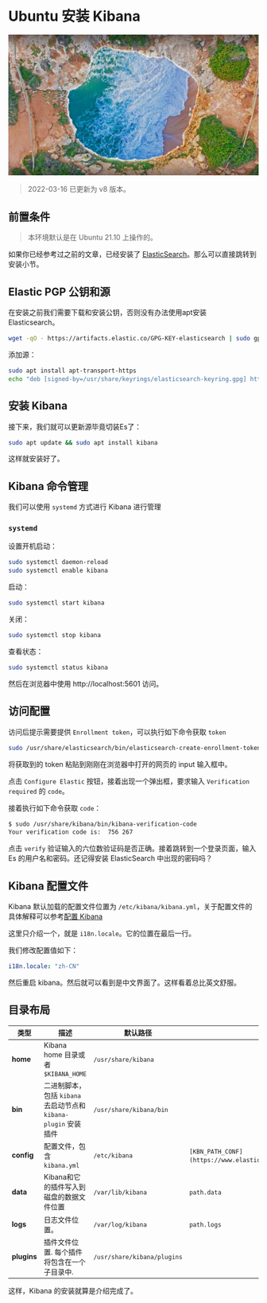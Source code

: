 # Ubuntu 安装 Kibana

![](../images/20210917.jpg)

> 2022-03-16 已更新为 v8 版本。

## 前置条件

> 本环境默认是在 Ubuntu 21.10 上操作的。


如果你已经参考过之前的文章，已经安装了 [ElasticSearch](./ubuntu-install-elasticsearch.md)。那么可以直接跳转到安装小节。

## Elastic PGP 公钥和源

在安装之前我们需要下载和安装公钥，否则没有办法使用apt安装 Elasticsearch。

```bash
wget -qO - https://artifacts.elastic.co/GPG-KEY-elasticsearch | sudo gpg --dearmor -o /usr/share/keyrings/elasticsearch-keyring.gpg
```

添加源：

```bash
sudo apt install apt-transport-https
echo "deb [signed-by=/usr/share/keyrings/elasticsearch-keyring.gpg] https://artifacts.elastic.co/packages/8.x/apt stable main" | sudo tee /etc/apt/sources.list.d/elastic-8.x.list
```

## 安装 Kibana

接下来，我们就可以更新源毕竟切装Es了：

```bash
sudo apt update && sudo apt install kibana
```

这样就安装好了。

## Kibana 命令管理

我们可以使用 `systemd` 方式进行 Kibana 进行管理

### `systemd`

设置开机启动：

```bash
sudo systemctl daemon-reload
sudo systemctl enable kibana
```

启动：

```bash
sudo systemctl start kibana
```

关闭：

```bash
sudo systemctl stop kibana
```

查看状态：

```bash
sudo systemctl status kibana
```

然后在浏览器中使用 http://localhost:5601 访问。

## 访问配置

访问后提示需要提供 `Enrollment token`，可以执行如下命令获取 `token`

```bash
sudo /usr/share/elasticsearch/bin/elasticsearch-create-enrollment-token -s kibana
```

将获取到的 token 粘贴到刚刚在浏览器中打开的网页的 input 输入框中。

点击 `Configure Elastic` 按钮，接着出现一个弹出框，要求输入 `Verification required` 的 `code`。

接着执行如下命令获取 `code`：

```bash
$ sudo /usr/share/kibana/bin/kibana-verification-code 
Your verification code is:  756 267
```

点击 `verify` 验证输入的六位数验证码是否正确。接着跳转到一个登录页面，输入 Es 的用户名和密码。还记得安装 ElasticSearch 中出现的密码吗？

## Kibana 配置文件

Kibana 默认加载的配置文件位置为 `/etc/kibana/kibana.yml`，关于配置文件的具体解释可以参考[配置 Kibana](https://www.elastic.co/guide/en/kibana/8.1/settings.html)

这里只介绍一个，就是 `i18n.locale`。它的位置在最后一行。

我们修改配置值如下：

```yml
i18n.locale: "zh-CN"
```

然后重启 kibana。然后就可以看到是中文界面了。这样看着总比英文舒服。

## 目录布局

| 类型 | 描述 | 默认路径 | 设置 |
| --- | --- | --- | --- |
| **home** | Kibana home 目录或者 `$KIBANA_HOME` | `/usr/share/kibana` |  |
| **bin** | 二进制脚本，包括 `kibana` 去启动节点和 `kibana-plugin` 安装插件 | `/usr/share/kibana/bin` |  |
| **config** | 配置文件，包含 `kibana.yml` | `/etc/kibana` | `[KBN_PATH_CONF](https://www.elastic.co/guide/en/kibana/7.14/settings.html)` |
| **data** | Kibana和它的插件写入到磁盘的数据文件位置 | `/var/lib/kibana` | `path.data` |
| **logs** | 日志文件位置。 | `/var/log/kibana` | `path.logs` |
| **plugins** | 插件文件位置. 每个插件将包含在一个子目录中. | `/usr/share/kibana/plugins` |  |


这样，Kibana 的安装就算是介绍完成了。
